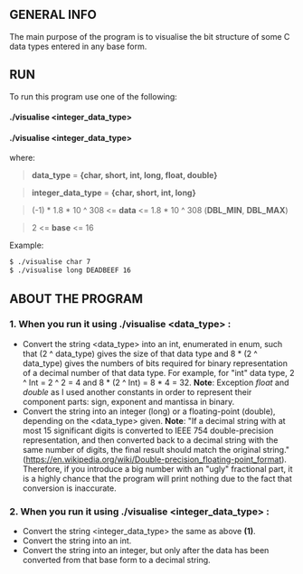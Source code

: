 ## GENERAL INFO
  The main purpose of the program is to visualise the bit structure of some C data types entered in any base form.

## RUN
  To run this program use one of the following:
  #### ./visualise <integer_data_type> <data>
  #### ./visualise <integer_data_type> <data> <base>
  where:
  > **data_type**         = **{char, short, int, long, float, double}**
  
  > **integer_data_type** = **{char, short, int, long}**
  
  > (-1) * 1.8 * 10 ^ 308 <= **data** <= 1.8 * 10 ^ 308 (**DBL_MIN**, **DBL_MAX**)
  
  > 2 <= **base** <= 16

  Example:
  ```sh
  $ ./visualise char 7
  $ ./visualise long DEADBEEF 16
  ```

## ABOUT THE PROGRAM
### 1. When you run it using ./visualise <data_type> <data>:
- Convert the string <data_type> into an int, enumerated in enum, such that (2 ^ data_type) gives the size of that data type and 8 * (2 ^ data_type) gives the numbers of bits required for binary representation of a decimal number of that data type. For example, for "int" data type, 2 ^ Int = 2 ^ 2 = 4 and 8 * (2 ^ Int) = 8 * 4 = 32.
**Note**: Exception *float* and *double* as I used another constants in order to represent their component parts: sign, exponent and mantissa in binary.
- Convert the string <data> into an integer (long) or a floating-point (double), depending on the <data_type> given.
**Note**: "If a decimal string with at most 15 significant digits is converted to IEEE 754 double-precision representation,
and then converted back to a decimal string with the same number of digits, the final result should match the original string." (https://en.wikipedia.org/wiki/Double-precision_floating-point_format). Therefore, if you introduce a big number with an "ugly" fractional part, it is a highly chance that the program will print nothing due to the fact that conversion is inaccurate.

### 2. When you run it using ./visualise <integer_data_type> <data> <base>:
- Convert the string <integer_data_type> the same as above **(1)**.
- Convert the string <base> into an int.
- Convert the string <data> into an integer, but only after the data has been converted from that base form to a decimal string.
